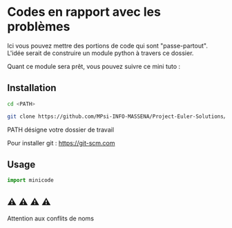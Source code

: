 # Codes en rapport avec les problèmes

Ici vous pouvez mettre des portions de code qui sont "passe-partout".
L'idée serait de construire un module python à travers ce dossier.

Quant ce module sera prêt, vous pouvez suivre ce mini tuto :

## Installation

```bash
cd <PATH>

git clone https://github.com/MPsi-INFO-MASSENA/Project-Euler-Solutions/minicode
```
PATH désigne votre dossier de travail

Pour installer git : https://git-scm.com

## Usage

```python
import minicode
```


## :warning: :warning: :warning: :warning:

Attention aux conflits de noms
